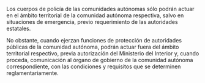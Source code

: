 Los cuerpos de policía de las comunidades autónomas sólo podrán actuar en el ámbito territorial de la comunidad autónoma respectiva, salvo en situaciones de emergencia, previo requerimiento de las autoridades estatales.

No obstante, cuando ejerzan funciones de protección de autoridades públicas de la comunidad autónoma, podrán actuar fuera del ámbito territorial respectivo, previa autorización del Ministerio del Interior y, cuando proceda, comunicación al órgano de gobierno de la comunidad autónoma correspondiente, con las condiciones y requisitos que se determinen reglamentariamente.
